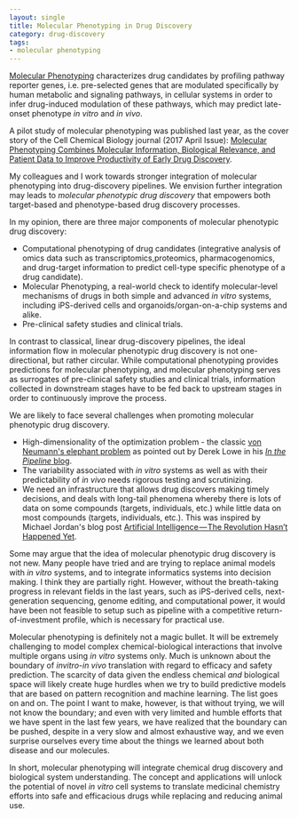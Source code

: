 ```yaml
---
layout: single
title: Molecular Phenotyping in Drug Discovery
category: drug-discovery
tags: 
- molecular phenotyping
---
```


[Molecular Phenotyping](https://en.wikipedia.org/wiki/Molecular_phenotyping) characterizes drug candidates by profiling pathway reporter genes, i.e. pre-selected genes that are modulated specifically by human metabolic and signaling pathways, in cellular systems in order to infer drug-induced modulation of these pathways, which may predict late-onset phenotype *in vitro* and *in vivo*.

A pilot study of molecular phenotyping was published last year, as the cover story of the Cell Chemical Biology journal (2017 April Issue): [Molecular Phenotyping Combines Molecular Information, Biological Relevance, and Patient Data to Improve Productivity of Early Drug Discovery](https://www.sciencedirect.com/science/article/pii/S2451945617300995).

My colleagues and I work towards stronger integration of molecular phenotyping into drug-discovery pipelines. We envision further integration may leads to *molecular phenotypic drug discovery* that empowers both target-based and phenotype-based drug discovery processes.

In my opinion, there are three major components of molecular phenotypic drug discovery: 

* Computational phenotyping of drug candidates (integrative analysis of omics data such as transcriptomics,proteomics, pharmacogenomics, and drug-target information to predict cell-type specific phenotype of a drug candidate).
* Molecular Phenotyping, a real-world check to identify molecular-level mechanisms of drugs in both simple and advanced *in vitro* systems, including iPS-derived cells and organoids/organ-on-a-chip systems and alike.
* Pre-clinical safety studies and clinical trials.


In contrast to classical, linear drug-discovery pipelines, the ideal information flow in molecular phenotypic drug discovery is not one-directional, but rather circular. While computational phenotyping provides predictions for molecular phenotyping, and molecular phenotyping serves as surrogates of pre-clinical safety studies and clinical trials, information collected in downstream stages have to be fed back to upstream stages in order to continuously improve the process.

We are likely to face several challenges when promoting molecular phenotypic drug discovery.

* High-dimensionality of the optimization problem - the classic [von Neumann's elephant problem](http://blogs.sciencemag.org/pipeline/archives/2017/07/25/phenotypic-screening-the-state-of-the-art) as pointed out by Derek Lowe in his [*In the Pipeline* blog](http://blogs.sciencemag.org/pipeline/archives/2017/07/25/phenotypic-screening-the-state-of-the-art). 
* The variability associated with *in vitro* systems as well as with their predictability of *in vivo* needs rigorous testing and scrutinizing.
* We need an infrastructure that allows drug discovers making timely decisions, and deals with long-tail phenomena whereby there is lots of data on some compounds (targets, individuals, etc.) while little data on most compounds (targets, individuals, etc.). This was inspired by Michael Jordan's blog post [Artificial Intelligence — The Revolution Hasn’t Happened Yet](https://medium.com/@mijordan3/artificial-intelligence-the-revolution-hasnt-happened-yet-5e1d5812e1e7).

Some may argue that the idea of molecular phenotypic drug discovery is not new. Many people have tried and are trying to replace animal models with *in vitro* systems, and to integrate informatics systems into decision making. I think they are partially right. However, without the breath-taking progress in relevant fields in the last years, such as iPS-derived cells, next-generation sequencing, genome editing, and computational power, it would have been not feasible to setup such as pipeline with a competitive return-of-investment profile, which is necessary for practical use.

Molecular phenotyping is definitely not a magic bullet. It will be extremely challenging to model complex chemical-biological interactions that involve multiple organs using *in vitro* systems only. Much is unknown about the boundary of *invitro*-*in vivo* translation with regard to efficacy and safety prediction. The scarcity of data given the endless chemical *and* biological space will likely create huge hurdles when we try to build predictive models that are based on pattern recognition and machine learning. The list goes on and on. The point I want to make, however, is that without trying, we will not know the boundary; and even with very limited and humble efforts that we have spent in the last few years, we have realized that the boundary can be pushed, despite in a very slow and almost exhaustive way, and we even surprise ourselves every time about the things we learned about both disease and our molecules.

In short, molecular phenotyping will integrate chemical drug discovery and biological system understanding. The concept and applications will unlock the potential of novel *in vitro* cell systems to translate medicinal chemistry efforts into safe and efficacious drugs while replacing and reducing animal use.
